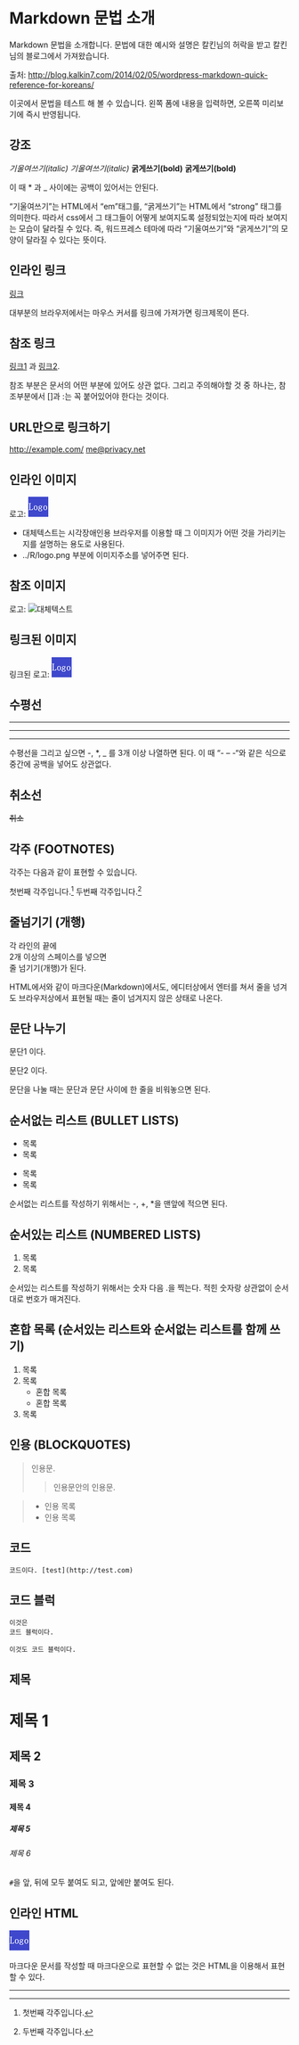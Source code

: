 # Markdown 문법 소개
Markdown 문법을 소개합니다. 문법에 대한 예시와 설명은 칼킨님의 허락을 받고 칼킨님의 블로그에서 가져왔습니다.

출처: http://blog.kalkin7.com/2014/02/05/wordpress-markdown-quick-reference-for-koreans/

이곳에서 문법을 테스트 해 볼 수 있습니다.
왼쪽 폼에 내용을 입력하면, 오른쪽 미리보기에 즉시 반영됩니다.

## 강조
*기울여쓰기(italic)* _기울여쓰기(italic)_
**굵게쓰기(bold)** __굵게쓰기(bold)__

이 때 * 과 _ 사이에는 공백이 있어서는 안된다.

“기울여쓰기”는 HTML에서 “em”태그를, “굵게쓰기”는 HTML에서 “strong” 태그를 의미한다. 따라서 css에서 그 태그들이 어떻게 보여지도록 설정되었는지에 따라 보여지는 모습이 달라질 수 있다. 즉, 워드프레스 테마에 따라 “기울여쓰기”와 “굵게쓰기”의 모양이 달라질 수 있다는 뜻이다.

## 인라인 링크
[링크](http://example.com "링크제목")

대부분의 브라우저에서는 마우스 커서를 링크에 가져가면 링크제목이 뜬다.

## 참조 링크
[링크1][1] 과 [링크2][2].

[1]: http://example.com/ "링크제목1"
[2]: http://example.org/ "링크제목2"

참조 부분은 문서의 어떤 부분에 있어도 상관 없다. 그리고 주의해야할 것 중 하나는, 참조부분에서 []과 :는 꼭 붙어있어야 한다는 것이다.

## URL만으로 링크하기
<http://example.com/>
<me@privacy.net>

## 인라인 이미지
로고: ![대체텍스트](../R/logo.png "이미지제목")

- 대체텍스트는 시각장애인용 브라우저를 이용할 때 그 이미지가 어떤 것을 가리키는지를 설명하는 용도로 사용된다.
- ../R/logo.png 부분에 이미지주소를 넣어주면 된다.

## 참조 이미지
로고: ![대체텍스트][1]

[1]: ../R/logo.png "이미지제목"

## 링크된 이미지
링크된 로고: [![대체텍스트](../R/logo.png)](https://github.com/hanul/HanulWiki "링크제목")

## 수평선
---
***
___

수평선을 그리고 싶으면 -, *, _ 를 3개 이상 나열하면 된다. 이 때 “- – -“와 같은 식으로 중간에 공백을 넣어도 상관없다.

## 취소선
~~취소~~

## 각주 (FOOTNOTES)
각주는 다음과 같이 표현할 수 있습니다.

첫번째 각주입니다.[^1]
두번째 각주입니다.[^2]

## 줄넘기기 (개행)
각 라인의 끝에  
2개 이상의 스페이스를 넣으면  
줄 넘기기(개행)가 된다.

HTML에서와 같이 마크다운(Markdown)에서도, 에디터상에서 엔터를 쳐서 줄을 넝겨도 브라우저상에서 표현될 때는 줄이 넘겨지지 않은 상태로 나온다.

## 문단 나누기
문단1 이다.

문단2 이다.

문단을 나눌 때는 문단과 문단 사이에 한 줄을 비워놓으면 된다.

## 순서없는 리스트 (BULLET LISTS)
* 목록
* 목록
- 목록
- 목록

순서없는 리스트를 작성하기 위해서는 -, +, *을 맨앞에 적으면 된다.

## 순서있는 리스트 (NUMBERED LISTS)
1. 목록
1. 목록

순서있는 리스트를 작성하기 위해서는 숫자 다음 .을 찍는다. 적힌 숫자랑 상관없이 순서대로 번호가 매겨진다.

## 혼합 목록 (순서있는 리스트와 순서없는 리스트를 함께 쓰기)
1. 목록
2. 목록
   * 혼합 목록
   * 혼합 목록  
3. 목록

## 인용 (BLOCKQUOTES)
> 인용문.
> > 인용문안의 인용문.

> * 인용 목록 
> * 인용 목록

## 코드
`코드이다. [test](http://test.com)`

## 코드 블럭
~~~~
이것은 
코드 블럭이다. 
~~~~

```
이것도 코드 블럭이다.
```

## 제목

# 제목 1
## 제목 2
### 제목 3 
#### 제목 4 ####
##### 제목 5 #####
###### 제목 6 ######

`#`을 앞, 뒤에 모두 붙여도 되고, 앞에만 붙여도 된다.

## 인라인 HTML
<img src="../R/logo.png">

마크다운 문서를 작성할 때 마크다운으로 표현할 수 없는 것은 HTML을 이용해서 표현할 수 있다.

---

[^1]: 첫번째 각주입니다.
[^2]: 두번째 각주입니다.